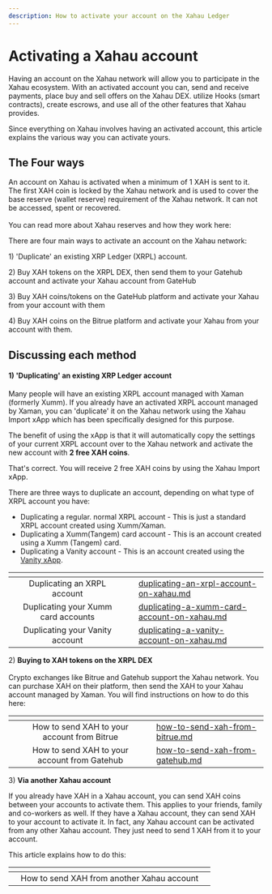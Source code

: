 ```yaml
---
description: How to activate your account on the Xahau Ledger
---
```


# Activating a Xahau account

Having an account on the Xahau network will allow you to participate in the Xahau ecosystem. With an activated account you can,  send and receive payments,  place buy and sell offers on the Xahau DEX. utilize Hooks (smart contracts), create escrows, and use all of the other features that Xahau provides.

Since everything on Xahau involves having an activated account, this article explains the various way you can activate yours.

## The Four ways

An account on Xahau is activated when a minimum of 1 XAH is sent to it.  The first XAH coin is locked by the Xahau network and is used to cover the base reserve (wallet reserve) requirement of the Xahau network. It can not be accessed, spent or recovered.\
\
You can read more about Xahau reserves and how they work here:



There are four main ways to activate an account on the Xahau network:

1\) 'Duplicate' an existing XRP Ledger (XRPL) account.

2\) Buy XAH tokens on the XRPL DEX, then send them to your Gatehub account and activate your Xahau account from GateHub

3\) Buy XAH coins/tokens on the GateHub platform and activate your Xahau from your account with them

4\) Buy XAH coins on the Bitrue platform and activate your Xahau from your account with them.

## Discussing each method

#### 1) 'D**uplicating' an existing XRP Ledger account**

Many people will have an existing XRPL account managed with Xaman (formerly Xumm). If you already have an activated XRPL account managed by Xaman, you can 'duplicate' it on the Xahau network using the Xahau Import xApp which has been specifically designed for this purpose.

The benefit of using the xApp is that it will automatically copy the settings of your current XRPL account over to the Xahau network and activate the new account with **2 free XAH coins**.

That's correct. You will receive 2 free XAH coins by using the Xahau Import xApp.

There are three ways to duplicate an account, depending on what type of XRPL account you have:

* Duplicating a regular. normal XRPL account - This is just a standard XRPL account created using Xumm/Xaman.&#x20;
* Duplicating a Xumm(Tangem) card account - This is an account created using a Xumm (Tangem) card.
* Duplicating a Vanity account - This is an account created using the [Vanity xApp](https://xumm.app/detect/xapp:xumm.vanity).

<table data-view="cards"><thead><tr><th></th><th align="center"></th><th></th><th data-hidden data-card-cover data-type="files"></th><th data-hidden data-card-target data-type="content-ref"></th></tr></thead><tbody><tr><td></td><td align="center">Duplicating an XRPL account</td><td></td><td></td><td><a href="../duplicating-your-account-xahau/duplicating-an-xrpl-account-on-xahau.md">duplicating-an-xrpl-account-on-xahau.md</a></td></tr><tr><td></td><td align="center">Duplicating your Xumm card accounts</td><td></td><td></td><td><a href="../duplicating-your-account-xahau/duplicating-a-xumm-card-account-on-xahau.md">duplicating-a-xumm-card-account-on-xahau.md</a></td></tr><tr><td></td><td align="center">Duplicating your Vanity account</td><td></td><td></td><td><a href="../duplicating-your-account-xahau/duplicating-a-vanity-account-on-xahau.md">duplicating-a-vanity-account-on-xahau.md</a></td></tr></tbody></table>



2\) **Buying to XAH tokens on the XRPL DEX**\
\
Crypto exchanges like Bitrue and Gatehub support the Xahau network. You can purchase XAH on their platform, then send the XAH to your Xahau account managed by Xaman. You will find instructions on how to do this here:



<table data-view="cards"><thead><tr><th align="center"></th><th align="center"></th><th></th><th data-hidden data-card-target data-type="content-ref"></th></tr></thead><tbody><tr><td align="center"></td><td align="center">How to send XAH to your account from Bitrue</td><td></td><td><a href="how-to-send-xah-from-bitrue.md">how-to-send-xah-from-bitrue.md</a></td></tr><tr><td align="center"></td><td align="center">How to send XAH to your account from Gatehub</td><td></td><td><a href="how-to-send-xah-from-gatehub.md">how-to-send-xah-from-gatehub.md</a></td></tr></tbody></table>

3\) **Via another Xahau account**

If you already have XAH in a Xahau account, you can send XAH coins between your accounts to activate them. This applies to your friends, family and  co-workers as well. If they have a Xahau account, they can send XAH to your account to activate it. In fact, any Xahau account can be activated from any other Xahau account. They just need to send 1 XAH from it to your account.

This article explains how to do this:



<table data-view="cards"><thead><tr><th></th><th align="center"></th><th></th></tr></thead><tbody><tr><td></td><td align="center">How to send XAH from another Xahau account</td><td></td></tr></tbody></table>


